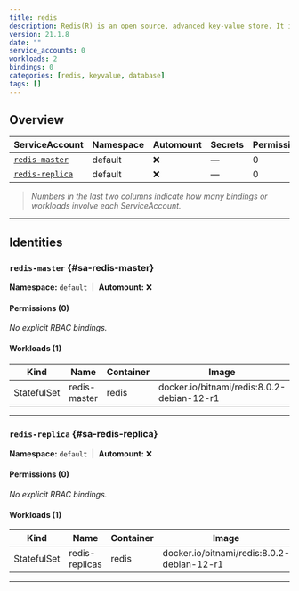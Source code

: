 ```yaml
---
title: redis
description: Redis(R) is an open source, advanced key-value store. It is often referred to as a data structure server since keys can contain strings, hashes, lists, sets and sorted sets.
version: 21.1.8
date: ""
service_accounts: 0
workloads: 2
bindings: 0
categories: [redis, keyvalue, database]
tags: []
---
```


## Overview

| ServiceAccount                       | Namespace | Automount | Secrets | Permissions | Workloads |
| ------------------------------------ | --------- | --------- | ------- | ----------- | --------- |
| [`redis-master`](#sa-redis-master)   | default   | ❌        | —       | 0           | 1         |
| [`redis-replica`](#sa-redis-replica) | default   | ❌        | —       | 0           | 1         |

> _Numbers in the last two columns indicate how many bindings or workloads involve each ServiceAccount._

---

## Identities

### `redis-master` {#sa-redis-master}

**Namespace:** `default` &nbsp;|&nbsp; **Automount:** ❌

#### Permissions (0)

_No explicit RBAC bindings._

#### Workloads (1)

| Kind        | Name         | Container | Image                                      |
| ----------- | ------------ | --------- | ------------------------------------------ |
| StatefulSet | redis-master | redis     | docker.io/bitnami/redis:8.0.2-debian-12-r1 |

---

### `redis-replica` {#sa-redis-replica}

**Namespace:** `default` &nbsp;|&nbsp; **Automount:** ❌

#### Permissions (0)

_No explicit RBAC bindings._

#### Workloads (1)

| Kind        | Name           | Container | Image                                      |
| ----------- | -------------- | --------- | ------------------------------------------ |
| StatefulSet | redis-replicas | redis     | docker.io/bitnami/redis:8.0.2-debian-12-r1 |

---
